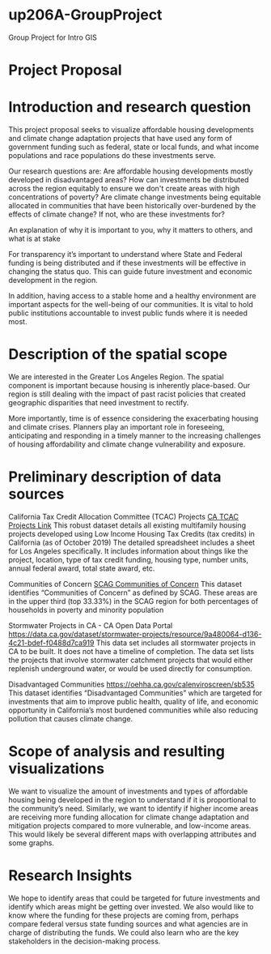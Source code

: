 # up206A-GroupProject
Group Project for Intro GIS

# Project Proposal

# Introduction and research question
This project proposal seeks to visualize affordable housing developments and climate change adaptation projects that have used any form of government funding such as federal, state or local funds, and what income populations and race populations do these investments serve. 

Our research questions are: Are affordable housing developments mostly developed in disadvantaged areas? How can investments be distributed across the region equitably to ensure we don't create areas with high concentrations of poverty? Are climate change investments being equitable allocated in communities that have been historically  over-burdened by the effects of climate change? If not, who are these investments for?

An explanation of why it is important to you, why it matters to others, and what is at stake

For transparency it’s important to understand where State and Federal funding is being distributed and if these investments will be effective in changing the status quo. This can guide future investment and economic development in the region.

In addition, having access to a stable home and a healthy environment are important aspects for the well-being of our communities. It is vital to hold public institutions accountable to invest public funds where it is needed most. 

# Description of the spatial scope 
We are interested in the Greater Los Angeles Region. The spatial component is important because housing is inherently place-based. Our region is still dealing with the impact of past racist policies that created geographic disparities that need investment to rectify. 

More importantly, time is of essence considering the exacerbating housing and climate crises.  Planners play an important role in foreseeing, anticipating and responding in a timely manner to the increasing challenges of housing affordability and climate change vulnerability and exposure. 

# Preliminary description of data sources

California Tax Credit Allocation Committee (TCAC) Projects 
[CA TCAC Projects Link](https://www.treasurer.ca.gov/ctcac/projects.asp)
This robust dataset details all existing multifamily housing projects developed using Low Income Housing Tax Credits (tax credits) in California (as of October 2019) The detailed spreadsheet includes a sheet for Los Angeles specifically. It includes information about things like the project, location, type of tax credit funding, housing type, number units, annual federal award, total state award, etc. 

Communities of Concern
[SCAG Communities of Concern](https://gisdata-scag.opendata.arcgis.com/datasets/communities-of-concern?geometry=-119.486%2C33.775%2C-116.870%2C34.174&selectedAttribute=ComConcern) 
This dataset identifies “Communities of Concern” as defined by SCAG. These areas are in the upper third (top 33.33%) in the SCAG region for both percentages of households in poverty and minority population

Stormwater Projects in CA - CA Open Data Portal 
https://data.ca.gov/dataset/stormwater-projects/resource/9a480064-d136-4c21-bdef-f0488d7ca919
This data set includes all stormwater projects in CA to be built. It does not have a timeline of completion. The data set lists the projects that involve stormwater catchment projects that would either replenish underground water, or would be used directly for consumption. 

Disadvantaged Communities
https://oehha.ca.gov/calenviroscreen/sb535
This dataset identifies “Disadvantaged Communities” which are targeted for investments that aim to improve public health, quality of life, and economic opportunity in California’s most burdened communities while also reducing pollution that causes climate change.

# Scope of analysis and resulting visualizations

We want to visualize the amount of investments and types of affordable housing being developed in the region to understand if it is proportional to the community’s need. Similarly, we want to identify if higher income areas are receiving more funding allocation for climate change adaptation and mitigation projects compared to more vulnerable, and low-income areas. This would likely be several different maps with overlapping attributes and some graphs.

# Research Insights

We hope to identify areas that could be targeted for future investments and identify which areas might be getting over invested. We also would like to know where the funding for these projects are coming from, perhaps compare federal versus state funding sources and what agencies are in charge of distributing the funds. We could also learn who are the key stakeholders in the decision-making process. 
